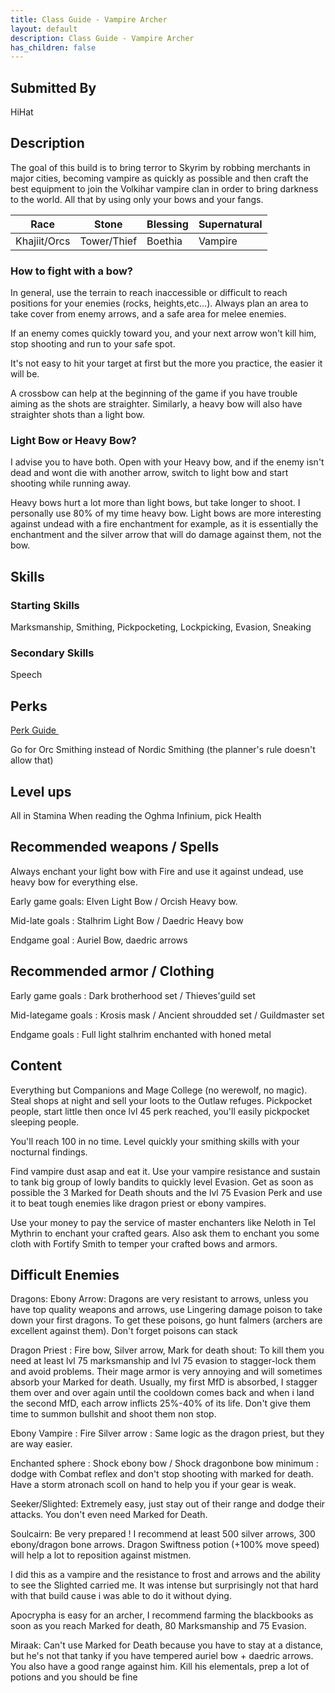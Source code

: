```yaml
---
title: Class Guide - Vampire Archer 
layout: default
description: Class Guide - Vampire Archer 
has_children: false
---
```



## Submitted By

HiHat

## Description

The goal of this build is to bring terror to Skyrim by robbing merchants in major cities, becoming vampire as quickly as possible and then craft the best equipment to join the Volkihar vampire clan in order to bring darkness to the world. All that by using only your bows and your fangs.

Race | Stone | Blessing | Supernatural
|--|--|--|--|
Khajiit/Orcs | Tower/Thief | Boethia | Vampire

### How to fight with a bow?
In general, use the terrain to reach inaccessible or difficult to reach positions for your enemies (rocks, heights,etc...).  Always plan an area to take cover from enemy arrows, and a safe area for melee enemies. 

If an enemy comes quickly toward you, and your next arrow won't kill him, stop shooting and run to your safe spot.

It's not easy to hit your target at first but the more you practice, the easier it will be.

A crossbow can help at the beginning of the game if you have trouble aiming as the shots are straighter. Similarly, a heavy bow will also have straighter shots than a light bow.

### Light Bow or Heavy Bow?

I advise you to have both. Open with your Heavy bow, and if the enemy isn't dead and wont die with another arrow, switch to light bow and start shooting while running away.

Heavy bows hurt a lot more than light bows, but take longer to shoot. I personally use 80% of my time heavy bow. Light bows are more interesting against undead with a fire enchantment for example, as it is essentially the enchantment and the silver arrow that will do damage against them, not the bow.

## Skills

### Starting Skills

Marksmanship, Smithing, Pickpocketing, Lockpicking, Evasion, Sneaking

### Secondary Skills

Speech 

## Perks

<a href="https://banananaut.github.io/NannerPlanner/?p=1&b=AgEAAAEpAwAlCgUFBQUFZAUFLWQKZAVkI0YFEAULAAAAAAAAAAAAAAgHvAAAAZ78AAAL4AB-vyNHgAAJ" target="_blank" rel="noopener noreferrer">Perk Guide <svg viewBox="0 0 24 24" aria-labelledby="svg-external-link-title" width="1em" height="1em"><use xlink:href="#svg-external-link"></use></svg></a>

Go for Orc Smithing instead of Nordic Smithing (the planner's rule doesn't allow that)

## Level ups

All in Stamina
When reading the Oghma Infinium, pick Health

## Recommended weapons / Spells

Always enchant your light bow with Fire and use it against undead, use heavy bow for everything else.

Early game goals: Elven Light Bow / Orcish Heavy bow.

Mid-late goals : Stalhrim Light Bow / Daedric Heavy bow

Endgame goal : Auriel Bow, daedric arrows

## Recommended armor / Clothing

Early game goals : Dark brotherhood set / Thieves'guild set

Mid-lategame goals : Krosis mask / Ancient shroudded set / Guildmaster set

Endgame goals : Full light stalhrim enchanted with honed metal

## Content 

Everything but Companions and Mage College (no werewolf, no magic). Steal shops at night and sell your loots to the Outlaw refuges. Pickpocket people, start little then once lvl 45 perk reached, you'll easily pickpocket sleeping people.

You'll reach 100 in no time. Level quickly your smithing skills with your nocturnal findings.

Find vampire dust asap and eat it. Use your vampire resistance and sustain to tank big group of lowly bandits to quickly level Evasion. Get as soon as possible the 3 Marked for Death shouts and the lvl 75 Evasion Perk and use it to beat tough enemies like dragon priest or ebony vampires.

Use your money to pay the service of master enchanters like Neloth in Tel Mythrin to enchant your crafted gears. Also ask them to enchant you some cloth with Fortify Smith to temper your crafted bows and armors.


## Difficult Enemies

Dragons: Ebony Arrow: Dragons are very resistant to arrows, unless you have top quality weapons and arrows, use Lingering damage poison to take down your first dragons. To get these poisons, go hunt falmers (archers are excellent against them). Don't forget poisons can stack

Dragon Priest : Fire bow, Silver arrow, Mark for death shout: To kill them you need at least lvl 75 marksmanship and lvl 75 evasion to stagger-lock them and avoid problems. Their mage armor is very annoying and will sometimes absorb your Marked for death. Usually, my first MfD is absorbed, I stagger them over and over again until the cooldown comes back and when i land the second MfD, each arrow inflicts 25%-40% of its life. Don't give them time to summon bullshit and shoot them non stop.

Ebony Vampire : Fire Silver arrow : Same logic as the dragon priest, but they are way easier.

Enchanted sphere : Shock ebony bow / Shock dragonbone bow minimum : dodge with Combat reflex and don't stop shooting with marked for death. Have a storm atronach scoll on hand to help you if your gear is weak.

Seeker/Slighted: Extremely easy, just stay out of their range and dodge their attacks. You don't even need Marked for Death.

Soulcairn: Be very prepared ! I recommend at least 500 silver arrows, 300 ebony/dragon bone arrows. Dragon Swiftness potion (+100% move speed) will help a lot to reposition against mistmen.

I did this as a vampire and the resistance to frost and arrows and the ability to see the Slighted carried me. It was intense but surprisingly not that hard with that build cause i was able to do it without dying.

Apocrypha is easy for an archer, I recommend farming the blackbooks as soon as you reach Marked for death, 80 Marksmanship  and 75 Evasion.

Miraak: Can't use Marked for Death because you have to stay at a distance, but he's not that tanky if you have tempered auriel bow + daedric arrows. You also have a good range against him. Kill his elementals, prep a lot of potions and you should be fine
